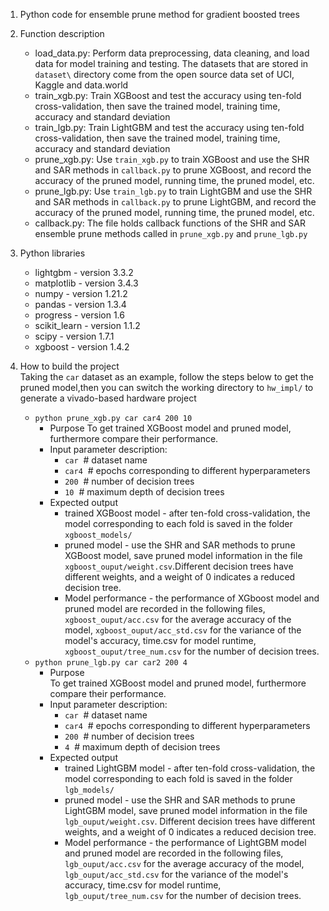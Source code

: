1. Python code for ensemble prune method for gradient boosted trees
2. Function description
   - load_data.py: Perform data preprocessing, data cleaning, and load data for model training and testing. The datasets that are stored in `dataset\` directory come from the open source data set of UCI, Kaggle and data.world
   - train_xgb.py: Train XGBoost and test the accuracy using ten-fold cross-validation, then save the trained model, training time, accuracy and standard deviation 
   - train_lgb.py: Train LightGBM and test the accuracy using ten-fold cross-validation, then save the trained model, training time, accuracy and standard deviation 
   - prune_xgb.py: Use `train_xgb.py` to train XGBoost and use the SHR and SAR methods in `callback.py` to prune XGBoost, and record the accuracy of the pruned model, running time, the pruned model, etc.
   - prune_lgb.py: Use `train_lgb.py` to train LightGBM and use the SHR and SAR methods in `callback.py` to prune LightGBM, and record the accuracy of the pruned model, running time, the pruned model, etc.
   - callback.py: The file holds callback functions of the SHR and SAR ensemble prune methods called in `prune_xgb.py` and `prune_lgb.py`

3. Python libraries
   - lightgbm - version 3.3.2
   - matplotlib - version 3.4.3
   - numpy - version 1.21.2
   - pandas - version 1.3.4
   - progress - version 1.6
   - scikit_learn - version 1.1.2
   - scipy - version 1.7.1
   - xgboost - version 1.4.2
4. How to build the project  
Taking the `car` dataset as an example, follow the steps below to get the pruned model,then you can switch the working directory to `hw_impl/` to generate a vivado-based hardware project
   - `python prune_xgb.py car car4 200 10`
      + Purpose 
      To get trained XGBoost model and pruned model, furthermore compare their performance.
      + Input parameter description:
         * `car` &nbsp;#  dataset name
         * `car4`  &nbsp;# epochs corresponding to different hyperparameters
         * `200`  &nbsp;# number of decision trees
         * `10`  &nbsp;# maximum depth of decision trees
      + Expected output
         * trained XGBoost model - after ten-fold cross-validation, the model corresponding to each fold is saved in the folder `xgboost_models/`
         * pruned model - use the SHR and SAR methods to prune XGBoost model, save pruned model information in the file `xgboost_ouput/weight.csv`.Different decision trees have different weights, and a weight of 0 indicates a reduced decision tree.
         * Model performance - the performance of XGboost model and pruned model are recorded in the following files, `xgboost_ouput/acc.csv` for the average accuracy of the model, `xgboost_ouput/acc_std.csv` for the variance of the model's accuracy, time.csv for model runtime, `xgboost_ouput/tree_num.csv` for the number of decision trees.
   - `python prune_lgb.py car car2 200 4` 
       + Purpose  
      To get trained XGBoost model and pruned model, furthermore compare their performance.
       + Input parameter description:
         * `car` &nbsp;#  dataset name
         * `car4`  &nbsp;# epochs corresponding to different hyperparameters
         * `200`  &nbsp;# number of decision trees
         * `4`  &nbsp;# maximum depth of decision trees
      + Expected output
         * trained LightGBM model - after ten-fold cross-validation, the model corresponding to each fold is saved in the folder `lgb_models/`
         * pruned model - use the SHR and SAR methods to prune LightGBM model, save pruned model information in the file `lgb_ouput/weight.csv`. Different decision trees have different weights, and a weight of 0 indicates a reduced decision tree.
         * Model performance - the performance of LightGBM model and pruned model are recorded in the following files, `lgb_ouput/acc.csv` for the average accuracy of the model, `lgb_ouput/acc_std.csv` for the variance of the model's accuracy, time.csv for model runtime, `lgb_ouput/tree_num.csv` for the number of decision trees.
